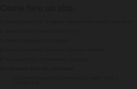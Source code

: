 # **Come fare un sito:**
  
**1.** Impiega dalle 2 alle 15 ore per scaricare tutto quello che ti serve

**2.** Guarda il tutorial senza capire niente

**3.** Chiedi a Rossana a chi chiedere

**4.** Chiedi a Fernanda, Vincenzo, Carmine e Samuele

**5.** Usa questo sito, no veramente: [clicca qui](https://squidfunk.github.io/mkdocs-material/creating-your-site/)

**Ora hai creato il tuo sito, fortissimǝ!**
<figure markdown="span">
  ![Cavolfiore](assets/pink_flower.png){ width="300" }
  <figcaption>Fiorellino x te</figcaption>
</figure>



<!DOCTYPE html>
<html lang="en">
<head>
    <meta charset="UTF-8">
    <meta name="viewport" content="width=device-width, initial-scale=1.0">
    <title>Cursor Trail with SVG Path</title>
    <style>
        body, html {
            margin: 0;
            padding: 0;
            height: 100%;
            overflow: hidden;
            cursor: default;  /* Show default cursor */
            background-color: #222;
        }

        .cursor-trail {
            position: absolute;
            pointer-events: none;
            transition: all 0.2s ease-out;
            opacity: 0;
        }

        .cursor-trail img {
            width: 20px;  /* Adjust the size of the trail */
            height: 20px;
        }
    </style>
</head>
<body>
    <script>
        const trailContainer = document.createElement("div");
        trailContainer.style.position = "absolute";
        trailContainer.style.pointerEvents = "none";
        document.body.appendChild(trailContainer);

        function createCursorTrail(x, y) {
            const trailElement = document.createElement("div");
            trailElement.classList.add("cursor-trail");
            
            const img = document.createElement("img");
            img.src = "/assets/logo_rosso.svg"; // Path to the SVG file

            trailElement.appendChild(img);
            trailElement.style.left = `${x - 10}px`;
            trailElement.style.top = `${y - 10}px`;

            trailContainer.appendChild(trailElement);

            setTimeout(() => {
                trailElement.style.opacity = 1;
                trailElement.style.transform = "scale(1)";
            }, 0);

            setTimeout(() => {
                trailElement.style.opacity = 0;
                trailElement.style.transform = "scale(0.5)";
                setTimeout(() => {
                    trailElement.remove();
                }, 200);
            }, 500);
        }

        document.addEventListener("mousemove", (e) => {
            const x = e.pageX;
            const y = e.pageY;
            createCursorTrail(x, y);
        });
    </script>
</body>
</html>
